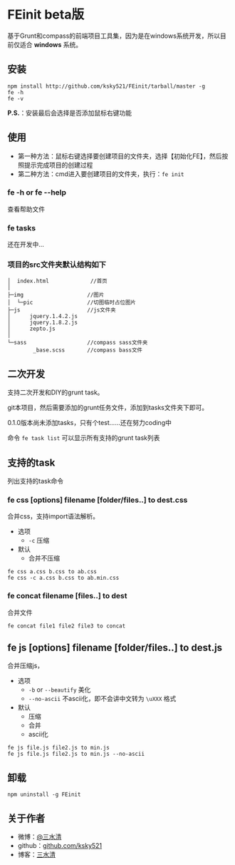 FEinit beta版
======
基于Grunt和compass的前端项目工具集，因为是在windows系统开发，所以目前仅适合 __windows__ 系统。                   

## 安装

```shell
npm install http://github.com/ksky521/FEinit/tarball/master -g
fe -h
fe -v
```
__P.S.__：安装最后会选择是否添加鼠标右键功能

## 使用
 * 第一种方法：鼠标右键选择要创建项目的文件夹，选择【初始化FE】，然后按照提示完成项目的创建过程
 * 第二种方法：cmd进入要创建项目的文件夹，执行：```fe init```

### fe -h or fe --help
查看帮助文件

### fe tasks
还在开发中...

### 项目的src文件夹默认结构如下

    │  index.html             //首页
    │
    ├─img                    //图片
    │  └─pic                 //切图临时占位图片       
    ├─js                     //js文件夹
    │      jquery.1.4.2.js 
    │      jquery.1.8.2.js    
    │      zepto.js
    │
    └─sass                   //compass sass文件夹
            _base.scss       //compass bass文件

## 二次开发
支持二次开发和DIY的grunt task。

git本项目，然后需要添加的grunt任务文件，添加到tasks文件夹下即可。

0.1.0版本尚未添加tasks，只有个test……还在努力coding中

命令 ```fe task list``` 可以显示所有支持的grunt task列表

## 支持的task
列出支持的task命令

### fe css [options] filename [folder/files..] to dest.css
合并css，支持import语法解析。

 * 选项 
   * ```-c``` 压缩
 * 默认
   * 合并不压缩

```shell
fe css a.css b.css to ab.css
fe css -c a.css b.css to ab.min.css
```
### fe concat filename [files..] to dest
合并文件

```shell
fe concat file1 file2 file3 to concat
```
## fe js [options] filename [folder/files..] to dest.js
合并压缩js，

 * 选项 
   * ```-b``` or ```--beautify``` 美化
   * ```--no-ascii``` 不ascii化，即不会讲中文转为 ```\uXXX``` 格式
 * 默认
   * 压缩
   * 合并
   * ascii化

```shell
fe js file.js file2.js to min.js
fe js file.js file2.js to min.js --no-ascii
```
## 卸载
```shell
npm uninstall -g FEinit
```

## 关于作者
 * 微博：[@三水清](http://weibo.com/sanshuiqing)
 * github：[github.com/ksky521](http://github.com/ksky521)
 * 博客：[三水清](http://js8.in)